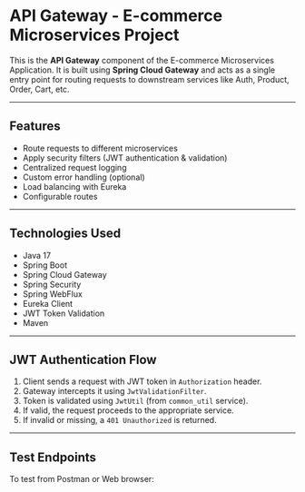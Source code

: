# API Gateway - E-commerce Microservices Project

This is the **API Gateway** component of the E-commerce Microservices Application. It is built using **Spring Cloud Gateway** and acts as a single entry point for routing requests to downstream services like Auth, Product, Order, Cart, etc.

---

## Features

- Route requests to different microservices
- Apply security filters (JWT authentication & validation)
- Centralized request logging
- Custom error handling (optional)
- Load balancing with Eureka
- Configurable routes

---

## Technologies Used

- Java 17
- Spring Boot
- Spring Cloud Gateway
- Spring Security
- Spring WebFlux
- Eureka Client
- JWT Token Validation
- Maven

---

## JWT Authentication Flow

1. Client sends a request with JWT token in `Authorization` header.
2. Gateway intercepts it using `JwtValidationFilter`.
3. Token is validated using `JwtUtil` (from `common_util` service).
4. If valid, the request proceeds to the appropriate service.
5. If invalid or missing, a `401 Unauthorized` is returned.

---

## Test Endpoints

To test from Postman or Web browser:
